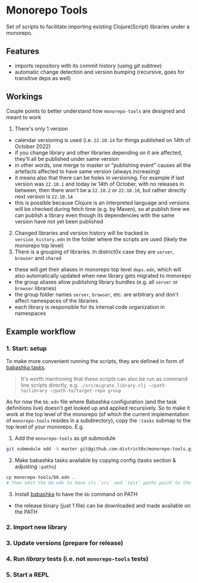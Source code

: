 # Monorepo Tools

Set of scripts to facilitate importing existing Clojure(Script) libraries under a monorepo.

## Features

- imports repository with its commit history (using _git subtree_)
- automatic change detection and version bumping (recursive, goes for transitive deps as well)

## Workings

Couple points to better understand how `monorepo-tools` are designed and meant to work

1. There's only 1 version
  - calendar versioning is used (i.e. `22.10.14` for things published on 14th of October 2022)
  - if you change library and other libraries depending on it are affected, they'll all be published under same version
  - in other words, one merge to master or "publishing event" causes all the artefacts affected to have same version (always increasing)
  - it means also that there can be holes in versioning. For example if last version was `22.10.1` and today iw 14th of October, with no releases in between, then there won't be a `22.10.2` or `22.10.10`, but rather directly next version is `22.10.14`
  - this is possible because Clojure is an interpreted language and versions will be checked during fetch time (e.g. by Maven), so at publish time we can publish a library even though its dependencies with the same version have not yet been published
2. Changed libraries and version history will be tracked in `version_history.edn` in the folder where the scripts are used (likely the monorepo top level)
3. There is a grouping of libraries. In district0x case they are `server`, `browser` and `shared`
  - these will get their aliases in monorepo top level `deps.edn`, which will also automatically updated when new library gets migrated to monorepo
  - the group aliases allow publishing library bundles (e.g. all `server` or `browser` libraries)
  - the group folder names `server`, `browser`, etc. are arbitrary and don't affect namespaces of the libraries
  - each library is responsible for its internal code organization in namespaces

## Example workflow

### 1. Start: setup

To make more convenient running the scripts, they are defined in form of [babashka tasks](https://book.babashka.org/#tasks).
> It's worth mentioning that these scripts can also be run as command line scripts directly, e.g. `./src/migrate_library.clj ~/path-to/library ~/path-to/target-repo group`

As for now the `bb.edn` file where Babashka configuration (and the task definitions live) doesn't get looked up and applied recursively. So to make it work at the top level of the monorepo (of which the current implementation of `monorepo-tools` resides in a subdirectory), copy the `:tasks` submap to the top level of your monorepo. E.g.

1. Add the `monorepo-tools` as git submodule
```bash
git submodule add -b master git@github.com:district0x/monorepo-tools.git
```

2. Make babashka tasks available by copying config (tasks section & adjusting `:paths`)
```bash
cp monorepo-tools/bb.edn .
# Then edit the bb.edn to have its `src` and `test` paths point to the subfolder it lives in
```

3. Install [babashka](https://github.com/babashka/babashka#installation) to have the `bb` command on PATH
  - the release binary (just 1 file) can be downloaded and made available on the PATH

### 2. Import new library

### 3. Update versions (prepare for release)

### 4. Run *library* tests (i.e. not `monorepo-tools` tests)

### 5. Start a REPL
